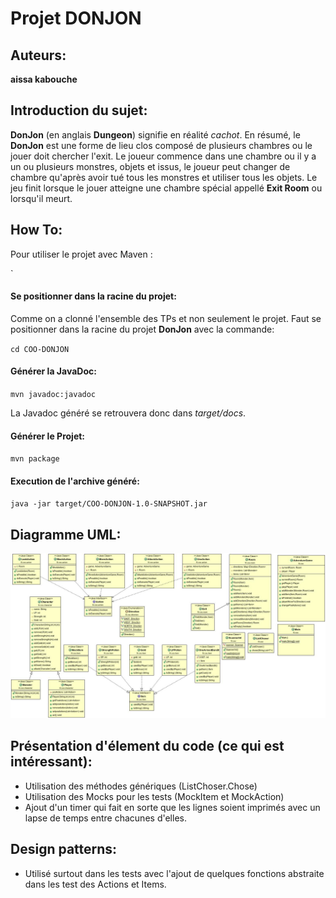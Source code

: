 # Projet DONJON
## Auteurs:
**aissa kabouche**
## Introduction du sujet:
**DonJon** (en anglais **Dungeon**) signifie en réalité *cachot*. En résumé, le **DonJon** est une forme de lieu clos composé de plusieurs chambres ou le jouer doit chercher l'exit. Le joueur commence dans une chambre ou il y a un ou plusieurs monstres, objets et issus, le joueur peut changer de chambre qu'après avoir tué tous les monstres et utiliser tous les objets. Le jeu finit lorsque le jouer atteigne une chambre spécial appellé **Exit Room** ou lorsqu'il meurt.

## How To:
Pour utiliser le projet avec Maven :


`

#### Se positionner dans la racine du projet:

Comme on a clonné l'ensemble des TPs et non seulement le projet. Faut se positionner dans la racine du projet **DonJon** avec la commande:

`cd COO-DONJON`

#### Générer la JavaDoc:

`mvn javadoc:javadoc`

La Javadoc généré se retrouvera donc dans *target/docs*.

#### Générer le Projet:

`mvn package`

#### Execution de l'archive généré:

`java -jar target/COO-DONJON-1.0-SNAPSHOT.jar`

## Diagramme UML:
![UML Diagram](UML_Diagram.jpg)

## Présentation d'élement du code (ce qui est intéressant):

* Utilisation des méthodes génériques (ListChoser.Chose)
* Utilisation des Mocks pour les tests (MockItem et MockAction)
* Ajout d'un timer qui fait en sorte que les lignes soient imprimés avec un lapse de temps entre chacunes d'elles.

## Design patterns:
* Utilisé surtout dans les tests avec l'ajout de quelques fonctions abstraite dans les test des Actions et Items.




